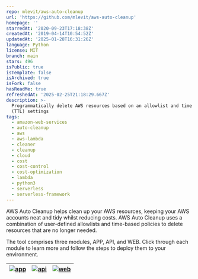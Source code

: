 ```yaml
---
repo: mlevit/aws-auto-cleanup
url: 'https://github.com/mlevit/aws-auto-cleanup'
homepage: ''
starredAt: '2020-09-23T17:18:38Z'
createdAt: '2019-04-14T10:54:52Z'
updatedAt: '2025-01-28T16:31:26Z'
language: Python
license: MIT
branch: main
stars: 496
isPublic: true
isTemplate: false
isArchived: true
isFork: false
hasReadMe: true
refreshedAt: '2025-02-25T21:18:29.667Z'
description: >-
  Programmatically delete AWS resources based on an allowlist and time to live
  (TTL) settings
tags:
  - amazon-web-services
  - auto-cleanup
  - aws
  - aws-lambda
  - cleaner
  - cleanup
  - cloud
  - cost
  - cost-control
  - cost-optimization
  - lambda
  - python3
  - serverless
  - serverless-framework
---
```


AWS Auto Cleanup helps clean up your AWS resources, keeping your AWS accounts neat and tidy whilst reducing costs. AWS Auto Cleanup uses a combination of user-defined allowlists and time-based policies to delete resources that are no longer needed.

The tool comprises three modules, APP, API, and WEB. Click through each module to learn more and follow the steps to deploy them to your environment.

| [![app](./static/app.png)](./app/) | [![api](./static/api.png)](./api/) | [![web](./static/web.png)](./web/) |
| :--------------------------------: | :--------------------------------: | :--------------------------------: |

